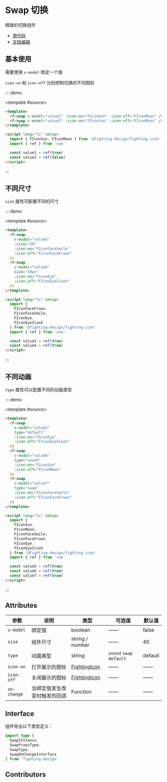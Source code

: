 # Swap 切换

精致的切换组件

- [源代码](https://github.com/FightingDesign/fighting-design/tree/master/packages/fighting-design/swap)
- [文档编辑](https://github.com/FightingDesign/fighting-design/blob/master/docs/docs/components/swap.md)

## 基本使用

需要使用 `v-model` 绑定一个值

`icon-on` 和 `icon-off` 分别控制切换的不同图标

::: demo

<template #source>
<f-swap v-model="value1" :icon-on="FIconSun" :icon-off="FIconMoon" />
<f-swap v-model="value2" :icon-on="FIconSun" :icon-off="FIconMoon" />
</template>

```html
<template>
  <f-swap v-model="value1" :icon-on="FIconSun" :icon-off="FIconMoon" />
  <f-swap v-model="value2" :icon-on="FIconSun" :icon-off="FIconMoon" />
</template>

<script lang="ts" setup>
  import { FIconSun, FIconMoon } from '@fighting-design/fighting-icon'
  import { ref } from 'vue'

  const value1 = ref(true)
  const value2 = ref(false)
</script>
```

:::

## 不同尺寸

`size` 属性可配置不同的尺寸

::: demo

<template #source>
<f-swap v-model="value3" :size="50" :icon-on="FIconFaceSmile" :icon-off="FIconFaceFrown" />
<f-swap v-model="value4" size="30px" :icon-on="FIconEye" :icon-off="FIconEyeSlash" />
</template>

```html
<template>
  <f-swap
    v-model="value5"
    :size="50"
    :icon-on="FIconFaceSmile"
    :icon-off="FIconFaceFrown"
  />
  <f-swap
    v-model="value6"
    size="30px"
    :icon-on="FIconEye"
    :icon-off="FIconEyeSlash"
  />
</template>

<script lang="ts" setup>
  import {
    FIconFaceFrown,
    FIconFaceSmile,
    FIconEye,
    FIconEyeSlash
  } from '@fighting-design/fighting-icon'
  import { ref } from 'vue'

  const value3 = ref(true)
  const value4 = ref(true)
</script>
```

:::

## 不同动画

`type` 属性可以配置不同的动画类型

::: demo

<template #source>
<f-swap v-model="value5" type="default" :icon-on="FIconEye" :icon-off="FIconEyeSlash" />
<f-swap v-model="value6" type="sound" :icon-on="FIconSun" :icon-off="FIconMoon" />
<f-swap v-model="value7" type="swap" :icon-on="FIconFaceSmile" :icon-off="FIconFaceFrown" />
</template>

```html
<template>
  <f-swap
    v-model="value5"
    type="default"
    :icon-on="FIconEye"
    :icon-off="FIconEyeSlash"
  />
  <f-swap
    v-model="value6"
    type="sound"
    :icon-on="FIconSun"
    :icon-off="FIconMoon"
  />
  <f-swap
    v-model="value7"
    type="swap"
    :icon-on="FIconFaceSmile"
    :icon-off="FIconFaceFrown"
  />
</template>

<script lang="ts" setup>
  import {
    FIconSun,
    FIconMoon,
    FIconFaceSmile,
    FIconFaceFrown,
    FIconEye,
    FIconEyeSlash
  } from '@fighting-design/fighting-icon'
  import { ref } from 'vue'

  const value5 = ref(true)
  const value6 = ref(true)
  const value7 = ref(true)
</script>
```

:::

## Attributes

| 参数        | 说明                         | 类型                                                               | 可选值                   | 默认值  |
| ----------- | ---------------------------- | ------------------------------------------------------------------ | ------------------------ | ------- |
| `v-model`   | 绑定值                       | boolean                                                            | ——                       | false   |
| `size`      | 组件尺寸                     | string / number                                                    | ——                       | 40      |
| `type`      | 动画类型                     | string                                                             | `sound` `swap` `default` | default |
| `icon-on`   | 打开展示的图标               | <a href="/components/interface.html#fightingicon">FightingIcon</a> | ——                       | ——      |
| `icon-off`  | 关闭展示的图标               | <a href="/components/interface.html#fightingicon">FightingIcon</a> | ——                       | ——      |
| `on-change` | 当绑定值发生改变时触发的回调 | Function                                                           | ——                       | ——      |

## Interface

组件导出以下类型定义：

```ts
import type {
  SwapInstance,
  SwapPropsType,
  SwapType,
  SwapOnChangeInterface
} from 'fighting-design'
```

## Contributors

<a href="https://github.com/Tyh2001" target="_blank">
  <f-avatar round src="https://avatars.githubusercontent.com/u/73180970?v=4" />
</a>

<a href="https://github.com/ChetSerenade" target="_blank">
  <f-avatar round src="https://avatars.githubusercontent.com/u/44160015?v=4" />
</a>

<a href="https://github.com/Alphatrionty" target="_blank">
  <f-avatar round src="https://avatars.githubusercontent.com/u/57850101?v=4" />
</a>

<script lang="ts" setup>
  import { 
   FIconSoundUp,
   FIconSoundMute,
   FIconSun,
   FIconMoon,
   FIconFaceSmile,
   FIconFaceFrown,
   FIconEye,
   FIconEyeSlash
   } from '@fighting-design/fighting-icon'
  import { ref } from 'vue'

  const value1 = ref(true)
  const value2 = ref(false)
  const value3 = ref(true)
  const value4 = ref(true)
  const value5 = ref(true)
  const value6 = ref(true)
  const value7 = ref(true)
</script>

<style scoped>
  .f-swap {
    margin: 5px;
  }
</style>
